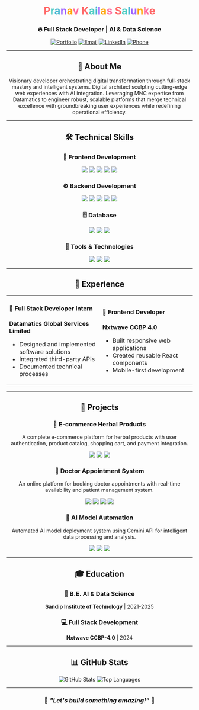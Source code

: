 <div align="center">

# <span style="color: #ff6b6b">P</span><span style="color: #4ecdc4">r</span><span style="color: #45b7d1">a</span><span style="color: #a166ff">n</span><span style="color: #ffa500">a</span><span style="color: #ff6b9d">v</span> <span style="color: #ff6b6b">K</span><span style="color: #4ecdc4">a</span><span style="color: #45b7d1">i</span><span style="color: #a166ff">l</span><span style="color: #ffa500">a</span><span style="color: #ff6b9d">s</span> <span style="color: #ff6b6b">S</span><span style="color: #4ecdc4">a</span><span style="color: #45b7d1">l</span><span style="color: #a166ff">u</span><span style="color: #ffa500">n</span><span style="color: #ff6b9d">k</span><span style="color: #ff6b6b">e</span>

### 🔥 Full Stack Developer | AI & Data Science

[![Portfolio](https://img.shields.io/badge/🌐_Portfolio-FF6B6B?style=for-the-badge&logo=google-chrome&logoColor=white)](https://bematrix09.github.io)
[![Email](https://img.shields.io/badge/📧_Email-4ECDC4?style=for-the-badge&logo=gmail&logoColor=white)](mailto:misalunke09@gmail.com)
[![LinkedIn](https://img.shields.io/badge/💼_LinkedIn-0A66C2?style=for-the-badge&logo=linkedin&logoColor=white)](https://linkedin.com/in/pranav-salunke)
[![Phone](https://img.shields.io/badge/📞_Phone-45B7D1?style=for-the-badge&logo=phone&logoColor=white)](tel:9579995747)

---

## 👤 About Me
Visionary developer orchestrating digital transformation through full-stack mastery and intelligent systems. Digital architect sculpting cutting-edge web experiences with AI integration. Leveraging MNC expertise from Datamatics to engineer robust, scalable platforms that merge technical excellence with groundbreaking user experiences while redefining operational efficiency.

---

## 🛠️ Technical Skills

### 🎨 Frontend Development
<img src="https://img.shields.io/badge/HTML5-E34F26?style=for-the-badge&logo=html5&logoColor=white" />
<img src="https://img.shields.io/badge/CSS3-1572B6?style=for-the-badge&logo=css3&logoColor=white" />
<img src="https://img.shields.io/badge/JavaScript-F7DF1E?style=for-the-badge&logo=javascript&logoColor=black" />
<img src="https://img.shields.io/badge/React-61DAFB?style=for-the-badge&logo=react&logoColor=black" />
<img src="https://img.shields.io/badge/Bootstrap-7952B3?style=for-the-badge&logo=bootstrap&logoColor=white" />

### ⚙️ Backend Development
<img src="https://img.shields.io/badge/Node.js-339933?style=for-the-badge&logo=nodedotjs&logoColor=white" />
<img src="https://img.shields.io/badge/Express.js-000000?style=for-the-badge&logo=express&logoColor=white" />
<img src="https://img.shields.io/badge/FastAPI-009688?style=for-the-badge&logo=fastapi&logoColor=white" />
<img src="https://img.shields.io/badge/Django-092E20?style=for-the-badge&logo=django&logoColor=white" />
<img src="https://img.shields.io/badge/Python-3776AB?style=for-the-badge&logo=python&logoColor=white" />

### 🗄️ Database
<img src="https://img.shields.io/badge/MongoDB-47A248?style=for-the-badge&logo=mongodb&logoColor=white" />
<img src="https://img.shields.io/badge/MySQL-4479A1?style=for-the-badge&logo=mysql&logoColor=white" />
<img src="https://img.shields.io/badge/SQL-003B57?style=for-the-badge&logo=postgresql&logoColor=white" />

### 🔧 Tools & Technologies
<img src="https://img.shields.io/badge/Git-F05032?style=for-the-badge&logo=git&logoColor=white" />
<img src="https://img.shields.io/badge/AWS-FF9900?style=for-the-badge&logo=amazonaws&logoColor=white" />
<img src="https://img.shields.io/badge/SEO-FF6B9D?style=for-the-badge&logo=google&logoColor=white" />

---

## 💼 Experience

<table>
<tr>
<td width="50%">

#### 🚀 Full Stack Developer Intern
**Datamatics Global Services Limited**
- Designed and implemented software solutions
- Integrated third-party APIs  
- Documented technical processes

</td>
<td width="50%">

#### 🎨 Frontend Developer
**Nxtwave CCBP 4.0**
- Built responsive web applications
- Created reusable React components
- Mobile-first development

</td>
</tr>
</table>

---

## 📂 Projects

### 🛒 E-commerce Herbal Products
A complete e-commerce platform for herbal products with user authentication, product catalog, shopping cart, and payment integration.

<img src="https://img.shields.io/badge/React-61DAFB?style=flat&logo=react&logoColor=black" />
<img src="https://img.shields.io/badge/Django-092E20?style=flat&logo=django&logoColor=white" />
<img src="https://img.shields.io/badge/MySQL-4479A1?style=flat&logo=mysql&logoColor=white" />

### 🏥 Doctor Appointment System  
An online platform for booking doctor appointments with real-time availability and patient management system.

<img src="https://img.shields.io/badge/HTML5-E34F26?style=flat&logo=html5&logoColor=white" />
<img src="https://img.shields.io/badge/CSS3-1572B6?style=flat&logo=css3&logoColor=white" />
<img src="https://img.shields.io/badge/JavaScript-F7DF1E?style=flat&logo=javascript&logoColor=black" />
<img src="https://img.shields.io/badge/FastAPI-009688?style=flat&logo=fastapi&logoColor=white" />

### 🤖 AI Model Automation
Automated AI model deployment system using Gemini API for intelligent data processing and analysis.

<img src="https://img.shields.io/badge/Python-3776AB?style=flat&logo=python&logoColor=white" />
<img src="https://img.shields.io/badge/Gemini-8E75B2?style=flat&logo=google&logoColor=white" />
<img src="https://img.shields.io/badge/FastAPI-009688?style=flat&logo=fastapi&logoColor=white" />

---

## 🎓 Education

### 🏫 B.E. AI & Data Science
**Sandip Institute of Technology** | 2021-2025

### 💻 Full Stack Development  
**Nxtwave CCBP-4.0** | 2024

---

## 📊 GitHub Stats

<div align="center">
  
![GitHub Stats](https://github-readme-stats.vercel.app/api?username=BEMatrix09&show_icons=true&theme=radical&hide_border=true)
![Top Languages](https://github-readme-stats.vercel.app/api/top-langs/?username=BEMatrix09&layout=compact&theme=radical&hide_border=true)

</div>

---

<div align="center">

### 🌟 *"Let's build something amazing!"* 🚀

</div>
</div>
